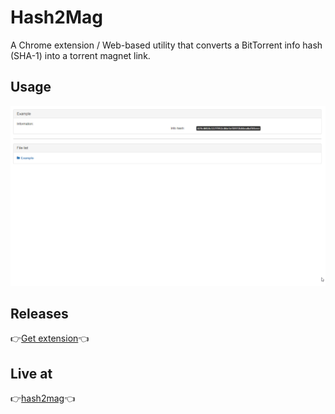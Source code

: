 # Hash2Mag

A Chrome extension / Web-based utility that converts a BitTorrent info hash (SHA-1) into a torrent magnet link.

## Usage

![usage](./gifs/usage.gif)

## Releases

👉[Get extension](https://github.com/upbooo/h2m/releases)👈

## Live at

👉[hash2mag](https://h2m.upbooo.com)👈
